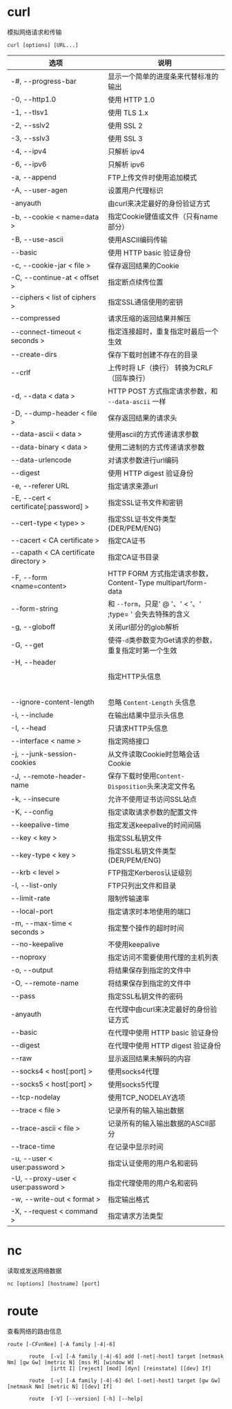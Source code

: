 # curl
模拟网络请求和传输

```
curl [options] [URL...]
```

|选项 | 说明 |
|--- |--- |
|-#, --progress-bar | 显示一个简单的进度条来代替标准的输出 |
|-0, --http1.0 | 使用 HTTP 1.0 |
|-1, --tlsv1 | 使用 TLS 1.x |
|-2, --sslv2 | 使用 SSL 2 |
|-3, --sslv3 | 使用 SSL 3 |
|-4, --ipv4 | 只解析 ipv4 |
|-6, --ipv6 | 只解析 ipv6 |
|-a, --append | FTP上传文件时使用追加模式 |
|-A, --user-agen | 设置用户代理标识 | 
|-anyauth | 由curl来决定最好的身份验证方式 |
|-b, --cookie &lt; name=data &gt; | 指定Cookie键值或文件（只有name部分）|
|-B, --use-ascii | 使用ASCII编码传输 |
|--basic | 使用 HTTP basic 验证身份 |
|-c, --cookie-jar &lt; file &gt; | 保存返回结果的Cookie | 
|-C, --continue-at &lt; offset &gt; | 指定断点续传位置 |
|--ciphers &lt; list of ciphers &gt; | 指定SSL通信使用的密钥 |
|--compressed | 请求压缩的返回结果并解压 |
|--connect-timeout &lt; seconds &gt; | 指定连接超时，重复指定时最后一个生效 |
|--create-dirs | 保存下载时创建不存在的目录 |
|--crlf | 上传时将 LF（换行） 转换为CRLF（回车换行）|
|-d, --data &lt; data &gt; | HTTP POST 方式指定请求参数，和 `--data-ascii` 一样 |
|-D, --dump-header &lt; file &gt; | 保存返回结果的请求头 |
|--data-ascii &lt; data &gt; | 使用ascii的方式传递请求参数 |
|--data-binary &lt; data &gt;　| 使用二进制的方式传递请求参数 | 
|--data-urlencode | 对请求参数进行url编码 |
|--digest | 使用 HTTP digest 验证身份 |
|-e, --referer URL | 指定请求来源url |
|-E, --cert &lt; certificate[:password] &gt; | 指定SSL证书文件和密钥 |
|--cert-type &lt; type> &gt; | 指定SSL证书文件类型 (DER/PEM/ENG) |
|--cacert &lt; CA certificate &gt; | 指定CA证书 |
|--capath &lt; CA certificate directory &gt; | 指定CA证书目录 |
|-F, --form <name=content> | HTTP FORM 方式指定请求参数，Content-Type multipart/form-data |
|--form-string | 和 `--form`，只是' @ '、' &lt; '、' ;type= ' 会失去特殊的含义 |
|-g, --globoff | 关闭url部分的glob解析 |
|-G, --get | 使得`-d`类参数变为Get请求的参数，重复指定时第一个生效 |
|-H, --header <header> | 指定HTTP头信息 |
|--ignore-content-length | 忽略 `Content-Length` 头信息 |
|-i, --include | 在输出结果中显示头信息 |
|-I, --head | 只请求HTTP头信息 |
|--interface &lt; name &gt; | 指定网络接口 |
|-j, --junk-session-cookies | 从文件读取Cookie时忽略会话Cookie |
|-J, --remote-header-name | 保存下载时使用`Content-Disposition`头来决定文件名 |
|-k, --insecure | 允许不使用证书访问SSL站点 |
|-K, --config <config file> | 指定读取请求参数的配置文件 |
|--keepalive-time <seconds> | 指定发送keepalive的时间间隔 |
|--key &lt; key &gt;| 指定SSL私钥文件 |
|--key-type &lt; key &gt; | 指定SSL私钥文件类型(DER/PEM/ENG) |
|--krb &lt; level &gt; | FTP指定Kerberos认证级别 |
|-l, --list-only | FTP只列出文件和目录 |
|--limit-rate | 限制传输速率 |
|--local-port | 指定请求时本地使用的端口 |
|-m, --max-time &lt; seconds &gt; | 指定整个操作的超时时间 |
|--no-keepalive | 不使用keepalive |
|--noproxy | 指定访问不需要使用代理的主机列表 |
|-o, --output <file> | 将结果保存到指定的文件中 |
|-O, --remote-name | 将结果保存到指定的文件中 |
|--pass | 指定SSL私钥文件的密码 | 
|-anyauth | 在代理中由curl来决定最好的身份验证方式 |
|--basic | 在代理中使用 HTTP basic 验证身份 |
|--digest | 在代理中使用 HTTP digest 验证身份 |
|--raw | 显示返回结果未解码的内容 |
|--socks4 &lt; host[:port] &gt; | 使用socks4代理 |
|--socks5 &lt; host[:port] &gt; | 使用socks5代理 |
|--tcp-nodelay	| 使用TCP_NODELAY选项 |
|--trace &lt; file &gt; | 记录所有的输入输出数据 |
|--trace-ascii &lt; file &gt; | 记录所有的输入输出数据的ASCII部分 |
|--trace-time | 在记录中显示时间 |
|-u, --user &lt; user:password &gt; | 指定认证使用的用户名和密码 |
|-U, --proxy-user &lt; user:password &gt; | 指定代理使用的用户名和密码 |
|-w, --write-out &lt; format &gt; | 指定输出格式 |
|-X, --request &lt; command &gt; | 指定请求方法类型 |



# nc
读取或发送网络数据

```
nc [options] [hostname] [port]
```


# route
查看网络的路由信息
```
route [-CFvnNee] [-A family |-4|-6]

       route  [-v] [-A family |-4|-6] add [-net|-host] target [netmask Nm] [gw Gw] [metric N] [mss M] [window W]
              [irtt I] [reject] [mod] [dyn] [reinstate] [[dev] If]

       route  [-v] [-A family |-4|-6] del [-net|-host] target [gw Gw] [netmask Nm] [metric N] [[dev] If]

       route  [-V] [--version] [-h] [--help]
```
